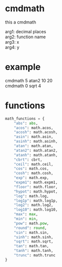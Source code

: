 # cmdmath
this a cmdmath


arg1: decimal places  
arg2: function name  
arg3: x  
arg4: y

# example
cmdmath 5 atan2 10 20  
cmdmath 0 sqrt 4

# functions

```python
math_functions = {
    "abs": abs,
    "acos": math.acos,
    "acosh": math.acosh,
    "asin": math.asin,
    "asinh": math.asinh,
    "atan": math.atan,
    "atan2": math.atan2,
    "atanh": math.atanh,
    "cbrt": cbrt,
    "ceil": math.ceil,
    "cos": math.cos,
    "cosh": math.cosh,
    "exp": math.exp,
    "expm1": math.expm1,
    "floor": math.floor,
    "hypot": math.hypot,
    "log": math.log,
    "log1p": math.log1p,
    "log2": math.log2,
    "log10": math.log10,
    "max": max,
    "min": min,
    "pow": math.pow,
    "round": round,
    "sin": math.sin,
    "sinh": math.sinh,
    "sqrt": math.sqrt,
    "tan": math.tan,
    "tanh": math.tanh,
    "trunc": math.trunc
}
```
